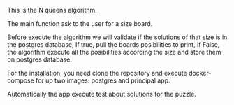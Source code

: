 This is the N queens algorithm.

The main function ask to the user for a size board.

Before execute the algorithm we will validate if the solutions of that size is in the postgres database,
If true, pull the boards posibilities to print, If False, the algorithm execute all the posibilities according the size
and store them on postgres database.

For the installation, you need clone the repository and execute docker-compose for up two images: postgres and principal app.

Automatically the app execute test about solutions for the puzzle.
